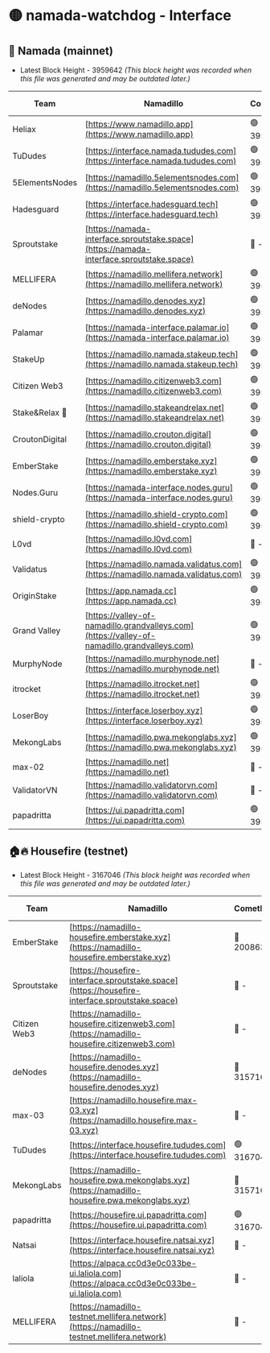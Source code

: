 # 🟡 namada-watchdog - Interface

## 🚀 Namada (mainnet)
- Latest Block Height - 3959642 *(This block height was recorded when this file was generated and may be outdated later.)*

| Team | Namadillo | CometBFT | Indexer | MASP Indexer |
|-|-|-|-|-|
| Heliax | [https://www.namadillo.app](https://www.namadillo.app) | 🟢 3959613 | 🟢 3959613 | 🔴 3959184 |
| TuDudes | [https://interface.namada.tududes.com](https://interface.namada.tududes.com) | 🟢 3959614 | 🟢 3959613 | 🔴 3959184 |
| 5ElementsNodes | [https://namadillo.5elementsnodes.com](https://namadillo.5elementsnodes.com) | 🟢 3959614 | 🟢 3959614 | 🔴 3959184 |
| Hadesguard | [https://interface.hadesguard.tech](https://interface.hadesguard.tech) | 🟢 3959615 | 🟢 3959615 | 🔴 3959184 |
| Sproutstake | [https://namada-interface.sproutstake.space](https://namada-interface.sproutstake.space) | 🔴 - | 🔴 3738134 | 🔴 - |
| MELLIFERA | [https://namadillo.mellifera.network](https://namadillo.mellifera.network) | 🟢 3959618 | 🟢 3959618 | 🔴 3765769 |
| deNodes | [https://namadillo.denodes.xyz](https://namadillo.denodes.xyz) | 🟢 3959619 | 🟢 3959619 | 🔴 3959184 |
| Palamar | [https://namada-interface.palamar.io](https://namada-interface.palamar.io) | 🟢 3959620 | 🟢 3959619 | 🔴 3959184 |
| StakeUp | [https://namadillo.namada.stakeup.tech](https://namadillo.namada.stakeup.tech) | 🟢 3959620 | 🟢 3959620 | 🔴 3959184 |
| Citizen Web3 | [https://namadillo.citizenweb3.com](https://namadillo.citizenweb3.com) | 🟢 3959621 | 🟢 3959621 | 🔴 3765769 |
| Stake&Relax 🦥 | [https://namadillo.stakeandrelax.net](https://namadillo.stakeandrelax.net) | 🟢 3959622 | 🟢 3959621 | 🔴 3765769 |
| CroutonDigital | [https://namadillo.crouton.digital](https://namadillo.crouton.digital) | 🟢 3959622 | 🟢 3959622 | 🔴 3959184 |
| EmberStake | [https://namadillo.emberstake.xyz](https://namadillo.emberstake.xyz) | 🟢 3959623 | 🟢 3959623 | 🔴 3959184 |
| Nodes.Guru | [https://namada-interface.nodes.guru](https://namada-interface.nodes.guru) | 🟢 3959623 | 🟢 3959623 | 🔴 3959184 |
| shield-crypto | [https://namadillo.shield-crypto.com](https://namadillo.shield-crypto.com) | 🟢 3959624 | 🔴 - | 🔴 - |
| L0vd | [https://namadillo.l0vd.com](https://namadillo.l0vd.com) | 🔴 - | 🔴 - | 🔴 - |
| Validatus | [https://namadillo.namada.validatus.com](https://namadillo.namada.validatus.com) | 🟢 3959631 | 🟢 3959631 | 🔴 3819812 |
| OriginStake | [https://app.namada.cc](https://app.namada.cc) | 🟢 3959632 | 🟢 3959632 | 🔴 3959184 |
| Grand Valley | [https://valley-of-namadillo.grandvalleys.com](https://valley-of-namadillo.grandvalleys.com) | 🟢 3959632 | 🟢 3959632 | 🔴 3959184 |
| MurphyNode | [https://namadillo.murphynode.net](https://namadillo.murphynode.net) | 🔴 - | 🔴 - | 🔴 - |
| itrocket | [https://namadillo.itrocket.net](https://namadillo.itrocket.net) | 🟢 3959635 | 🟢 3959635 | 🔴 3959184 |
| LoserBoy | [https://interface.loserboy.xyz](https://interface.loserboy.xyz) | 🟢 3959635 | 🟢 3959635 | 🔴 3959184 |
| MekongLabs | [https://namadillo.pwa.mekonglabs.xyz](https://namadillo.pwa.mekonglabs.xyz) | 🟢 3959636 | 🟢 3959636 | 🔴 3959184 |
| max-02 | [https://namadillo.net](https://namadillo.net) | 🔴 - | 🔴 - | 🔴 - |
| ValidatorVN | [https://namadillo.validatorvn.com](https://namadillo.validatorvn.com) | 🔴 - | 🔴 - | 🔴 - |
| papadritta | [https://ui.papadritta.com](https://ui.papadritta.com) | 🟢 3959642 | 🟢 3959642 | 🟢 3959641 |

## 🏠🔥 Housefire (testnet)
- Latest Block Height - 3167046 *(This block height was recorded when this file was generated and may be outdated later.)*

| Team | Namadillo | CometBFT | Indexer | MASP Indexer |
|-|-|-|-|-|
| EmberStake | [https://namadillo-housefire.emberstake.xyz](https://namadillo-housefire.emberstake.xyz) | 🔴 2008636 | 🔴 - | 🔴 - |
| Sproutstake | [https://housefire-interface.sproutstake.space](https://housefire-interface.sproutstake.space) | 🔴 - | 🔴 - | 🔴 - |
| Citizen Web3 | [https://namadillo-housefire.citizenweb3.com](https://namadillo-housefire.citizenweb3.com) | 🔴 - | 🔴 - | 🔴 - |
| deNodes | [https://namadillo-housefire.denodes.xyz](https://namadillo-housefire.denodes.xyz) | 🔴 3157160 | 🔴 3157160 | 🔴 3157155 |
| max-03 | [https://namadillo.housefire.max-03.xyz](https://namadillo.housefire.max-03.xyz) | 🔴 - | 🔴 - | 🔴 - |
| TuDudes | [https://interface.housefire.tududes.com](https://interface.housefire.tududes.com) | 🟢 3167045 | 🟢 3167045 | 🟢 3167045 |
| MekongLabs | [https://namadillo-housefire.pwa.mekonglabs.xyz](https://namadillo-housefire.pwa.mekonglabs.xyz) | 🔴 3157160 | 🔴 3157160 | 🔴 3157155 |
| papadritta | [https://housefire.ui.papadritta.com](https://housefire.ui.papadritta.com) | 🟢 3167046 | 🟢 3167046 | 🟢 3167045 |
| Natsai | [https://interface.housefire.natsai.xyz](https://interface.housefire.natsai.xyz) | 🔴 - | 🔴 - | 🔴 - |
| laliola | [https://alpaca.cc0d3e0c033be-ui.laliola.com](https://alpaca.cc0d3e0c033be-ui.laliola.com) | 🔴 - | 🔴 - | 🔴 - |
| MELLIFERA | [https://namadillo-testnet.mellifera.network](https://namadillo-testnet.mellifera.network) | 🔴 - | 🔴 2778001 | 🔴 2607259 |

